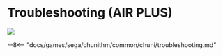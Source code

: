 # Troubleshooting (AIR PLUS)
<img class="header-logo" src="/img/sega/chunithm/airplus/logo.webp">

--8<-- "docs/games/sega/chunithm/common/chuni/troubleshooting.md"
